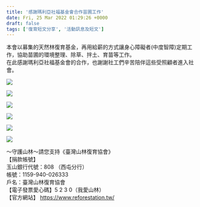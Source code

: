 ```yaml
---
title: '感謝瑪利亞社福基金會合作苗圃工作'
date: Fri, 25 Mar 2022 01:29:26 +0000
draft: false
tags: ['復育短文分享', '活動訊息及短文']
---
```


本會以募集的天然林復育基金，再用給薪的方式讓身心障礙者(中度智障)定期工作，協助苗圃的環境整理、除草、拌土、育苗等工作。  
在此感謝瑪利亞社福基金會的合作，也謝謝社工們辛苦陪伴這些受照顧者進入社會。  

![](https://www.reforestation.tw/wp-content/uploads/2022/03/241558905_4621405284583060_7983007435711294810_n.jpg)

![](https://www.reforestation.tw/wp-content/uploads/2022/03/241526868_4621406024582986_5510011895933488294_n.jpg)

![](https://www.reforestation.tw/wp-content/uploads/2022/03/242053780_4621405317916390_4391860389142414679_n.jpg)

![](https://www.reforestation.tw/wp-content/uploads/2022/03/241930575_4621404714583117_7082775641172692118_n.jpg)

![](https://www.reforestation.tw/wp-content/uploads/2022/03/241893481_4621406447916277_4406374024438488963_n.jpg)

![](https://www.reforestation.tw/wp-content/uploads/2022/03/241521949_4621403987916523_1130361654317933344_n.jpg)

～守護山林～請您支持《臺灣山林復育協會》  
【捐款帳號】  
玉山銀行代號：808 （西屯分行）  
帳號：1159-940-026333  
戶名：臺灣山林復育協會  
【電子發票愛心碼】5 2 3 0（我愛山林）  
【官方網站】 https://www.reforestation.tw/
